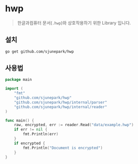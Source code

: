 # hwp

> 한글과컴퓨터 문서(`.hwp`)와 상호작용하기 위한 Library 입니다.

## 설치

```bash
go get github.com/sjunepark/hwp
```

## 사용법

```go
package main

import (
	"fmt"
	"github.com/sjunepark/hwp"
	"github.com/sjunepark/hwp/internal/parser"
	"github.com/sjunepark/hwp/internal/reader"
)

func main() {
	raw, encrypted, err := reader.Read("data/example.hwp")
	if err != nil {
		fmt.Println(err)
	}
	if encrypted {
		fmt.Println("Document is encrypted")
	}
}


```